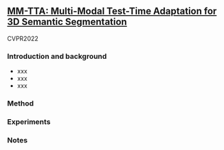 ## [MM-TTA: Multi-Modal Test-Time Adaptation for 3D Semantic Segmentation](https://arxiv.org/abs/2204.12667)

CVPR2022

### Introduction and background
- xxx
- xxx
- xxx

### Method

### Experiments

### Notes

